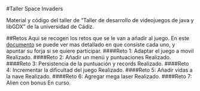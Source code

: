 #Taller Space Invaders

Material y código del taller de “Taller de desarrollo de videojuegos de java y libGDX” de la universidad de Cádiz.

##Retos
Aqui se recogen los retos que se le van a añadir al juego. En este [documento](https://docs.google.com/document/d/1JfyJMmoTZ06J5j1Kdn8L5CMB9LH2MgFGD_LmzAplUhQ/edit?usp=sharing) se puede ver mas detallado en que consiste cada uno, y apuntar su forja si se quiere participar.
####Reto 1: Adaptar el juego a movil
Realizado.
####Reto 2: Añadir un menú y puntuaciones
Realizado.
####Reto 3: Persistencia de la puntuación y records
Realizado.
####Reto 4: Incrementar la dificultad del juego
Realizado.
####Reto 5: Añadir vidas a la nave
Realizado.
####Reto 6: Agregar mega laser
Realizado.
####Reto 7: Alien con bonus
En curso.
